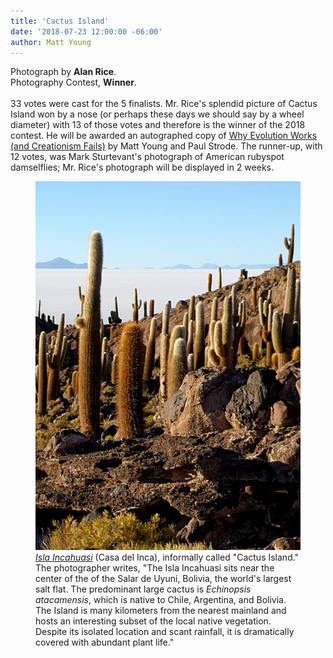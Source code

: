 ```yaml
---
title: 'Cactus Island'
date: '2018-07-23 12:00:00 -06:00'
author: Matt Young
---
```

Photograph by **Alan Rice**.<br/>
Photography Contest, **Winner**. <br/><br/>
33 votes were cast for the 5 finalists. Mr. Rice's splendid picture of Cactus Island won by a nose (or perhaps these days we should say by a wheel diameter) with 13 of those votes and therefore is the winner of the 2018 contest. He will be awarded an autographed copy of <a href="https://www.amazon.com/Why-Evolution-Works-Creationism-Fails/dp/0813545501">Why Evolution Works (and Creationism Fails)</a> by Matt Young and Paul Strode. The runner-up, with 12 votes, was Mark Sturtevant's photograph of American rubyspot damselflies; Mr. Rice's photograph will be displayed in 2 weeks.<br/>
<figure>
<img src="/uploads/2018/Rice_Alan.Isla Incahuasi.jpg" alt="Cactus Island"/>
<figcaption>
<a href="https://en.wikipedia.org/wiki/Isla_Incahuasi"><i>Isla Incahuasi</i></a> (Casa del Inca), informally called "Cactus Island." The photographer writes, "The Isla Incahuasi sits near the center of the of the Salar de Uyuni, Bolivia, the world's largest salt flat.
  The predominant large cactus is <i>Echinopsis atacamensis</i>, which is native to Chile, Argentina, and Bolivia.  The Island is many kilometers from the nearest mainland and hosts an interesting subset of the local native vegetation.  Despite its isolated location and scant rainfall, it is dramatically covered with abundant plant life."</figcaption>
</figure>

